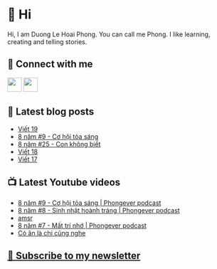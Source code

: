 # 👋 Hi

Hi, I am Duong Le Hoai Phong. You can call me Phong. I like learning, creating and telling stories.

## 🔗 Connect with me
[<img height="32" width="32" src="https://cdn.jsdelivr.net/npm/simple-icons@v3/icons/youtube.svg" />](https://www.youtube.com/channel/UCXykqt3V2-9bYXKWZRcH0rA)
[<img height="32" width="32" src="https://cdn.jsdelivr.net/npm/simple-icons@v3/icons/instagram.svg" />](https://www.instagram.com/phongever)

## 📝 Latest blog posts

<!-- BLOG-POST-LIST:START -->
- [Viết 19](https://phongever.substack.com/p/viet-19)
- [8 năm #9 - Cơ hội tỏa sáng](https://phongever.substack.com/p/8-nam-9-co-hoi-toa-sang)
- [8 năm #25 - Con không biết](https://phongever.substack.com/p/8-nam-25-con-khong-biet)
- [Viết 18](https://phongever.substack.com/p/viet-18)
- [Viết 17](https://phongever.substack.com/p/viet-17)
<!-- BLOG-POST-LIST:END -->

## 📺 Latest Youtube videos

<!-- YOUTUBE-VIDEO-LIST:START -->
- [8 năm #9 - Cơ hội tỏa sáng | Phongever podcast](https://www.youtube.com/watch?v=6vb5JBY9ETY)
- [8 năm #8 - Sinh nhật hoành tráng | Phongever podcast](https://www.youtube.com/watch?v=6Jo9yfpGTdg)
- [amsr](https://www.youtube.com/watch?v=Dger9Qt1C6Q)
- [8 năm #7 - Mất trí nhớ | Phongever podcast](https://www.youtube.com/watch?v=zMPG78ObY8E)
- [Có ăn là chi cũng nghe](https://www.youtube.com/watch?v=rKGFpWIfi6U)
<!-- YOUTUBE-VIDEO-LIST:END -->

## [💌 Subscribe to my newsletter](https://phongever.substack.com/)
